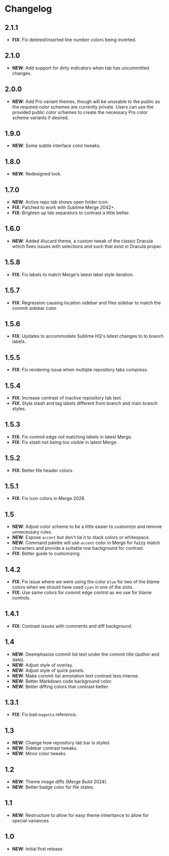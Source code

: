 # Changelog

## 2.1.1

- **FIX**: Fix deleted/inserted line number colors being inverted.

## 2.1.0

- **NEW**: Add support for dirty indicators when tab has uncommitted changes.

## 2.0.0

- **NEW**: Add Pro variant themes, though will be unusable to the public as the required color schemes are currently
  private. Users can use the provided public color schemes to create the necessary Pro color scheme variants if desired.

## 1.9.0

- **NEW**: Some subtle interface color tweaks.

## 1.8.0

- **NEW**: Redesigned look.

## 1.7.0

- **NEW**: Active repo tab shows open folder icon.
- **FIX**: Patched to work with Sublime Merge 2042+.
- **FIX**: Brighten up tab separators to contrast a little better.

## 1.6.0

- **NEW**: Added Alucard theme, a custom tweak of the classic Dracula which fixes issues with selections and such that
  exist in Dracula proper.

## 1.5.8

- **FIX**: Fix labels to match Merge's latest label style iteration.

## 1.5.7

- **FIX**: Regression causing location sidebar and files sidebar to match the commit sidebar color.

## 1.5.6

- **FIX**: Updates to accommodate Sublime HQ's latest changes to to branch labels.

## 1.5.5

- **FIX**: Fix rendering issue when multiple repository tabs compress.

## 1.5.4

- **FIX**: Increase contrast of inactive repository tab text.
- **FIX**: Style stash and tag labels different from branch and main branch styles.

## 1.5.3

- **FIX**: Fix commit edge not matching labels in latest Merge.
- **FIX**: Fix stash not being too visible in latest Merge.

## 1.5.2

- **FIX**: Better file header colors.

## 1.5.1

- **FIX**: Fix icon colors in Merge 2028.

## 1.5

- **NEW**: Adjust color scheme to be a little easier to customize and remove unnecessary rules.
- **NEW**: Expose `accent` but don't tie it to stack colors or whitespace.
- **NEW**: Command palette will use `accent` color in Merge for fuzzy match characters and provide a suitable row
  background for contrast.
- **FIX**: Better guide to customizing.

## 1.4.2

- **FIX**: Fix issue where we were using the color `blue` for two of the blame colors when we should have used `cyan` in
  one of the slots.
- **FIX**: Use same colors for commit edge control as we use for blame controls.

## 1.4.1

- **FIX**: Contrast issues with comments and diff background.

## 1.4

- **NEW**: Deemphasize commit list text under the commit title (author and date).
- **NEW**: Adjust style of overlay.
- **NEW**: Adjust style of quick panels.
- **NEW**: Make commit list annotation text contrast less intense.
- **NEW**: Better Markdown code background color.
- **NEW**: Better diffing colors that contrast better.

## 1.3.1

- **FIX**: Fix bad `magenta` reference.

## 1.3

- **NEW**: Change how repository tab bar is styled.
- **NEW**: Sidebar contrast tweaks.
- **NEW**: Minor color tweaks.

## 1.2

- **NEW**: Theme image diffs (Merge Build 2024).
- **NEW**: Better badge color for file states.

## 1.1

- **NEW**: Restructure to allow for easy theme inheritance to allow for special variances.

## 1.0

- **NEW**: Initial first release.
